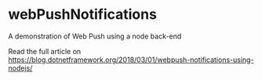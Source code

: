 # webPushNotifications

A demonstration of Web Push using a node back-end

Read the full article on https://blog.dotnetframework.org/2018/03/01/webpush-notifications-using-nodejs/

